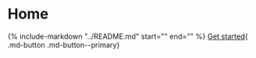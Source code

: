 # Home
{%
    include-markdown "../README.md"
    start="<!-- start intro -->"
    end="<!-- end intro -->"
%}
[Get started](quickstart.md){ .md-button .md-button--primary}